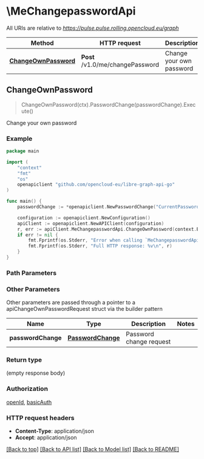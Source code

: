 # \MeChangepasswordApi

All URIs are relative to *https://pulse.pulse.rolling.opencloud.eu/graph*

Method | HTTP request | Description
------------- | ------------- | -------------
[**ChangeOwnPassword**](MeChangepasswordApi.md#ChangeOwnPassword) | **Post** /v1.0/me/changePassword | Change your own password



## ChangeOwnPassword

> ChangeOwnPassword(ctx).PasswordChange(passwordChange).Execute()

Change your own password

### Example

```go
package main

import (
	"context"
	"fmt"
	"os"
	openapiclient "github.com/opencloud-eu/libre-graph-api-go"
)

func main() {
	passwordChange := *openapiclient.NewPasswordChange("CurrentPassword_example", "NewPassword_example") // PasswordChange | Password change request

	configuration := openapiclient.NewConfiguration()
	apiClient := openapiclient.NewAPIClient(configuration)
	r, err := apiClient.MeChangepasswordApi.ChangeOwnPassword(context.Background()).PasswordChange(passwordChange).Execute()
	if err != nil {
		fmt.Fprintf(os.Stderr, "Error when calling `MeChangepasswordApi.ChangeOwnPassword``: %v\n", err)
		fmt.Fprintf(os.Stderr, "Full HTTP response: %v\n", r)
	}
}
```

### Path Parameters



### Other Parameters

Other parameters are passed through a pointer to a apiChangeOwnPasswordRequest struct via the builder pattern


Name | Type | Description  | Notes
------------- | ------------- | ------------- | -------------
 **passwordChange** | [**PasswordChange**](PasswordChange.md) | Password change request | 

### Return type

 (empty response body)

### Authorization

[openId](../README.md#openId), [basicAuth](../README.md#basicAuth)

### HTTP request headers

- **Content-Type**: application/json
- **Accept**: application/json

[[Back to top]](#) [[Back to API list]](../README.md#documentation-for-api-endpoints)
[[Back to Model list]](../README.md#documentation-for-models)
[[Back to README]](../README.md)

